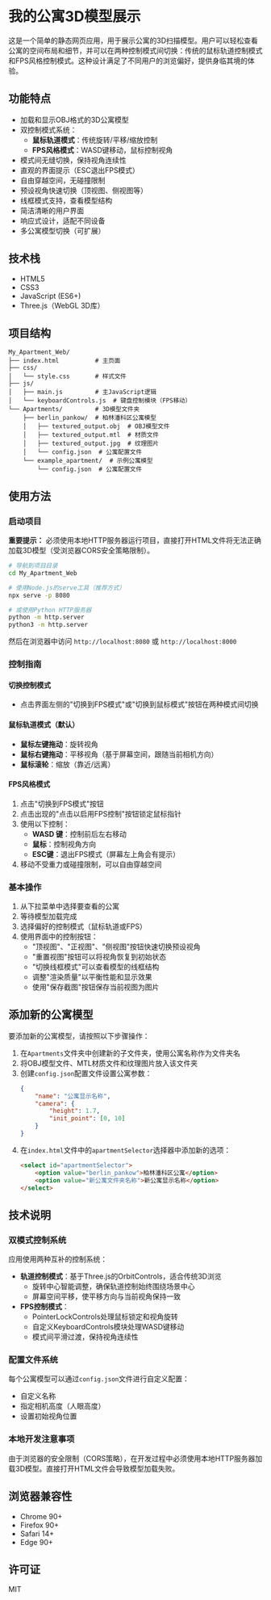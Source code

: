 # 我的公寓3D模型展示

这是一个简单的静态网页应用，用于展示公寓的3D扫描模型。用户可以轻松查看公寓的空间布局和细节，并可以在两种控制模式间切换：传统的鼠标轨道控制模式和FPS风格控制模式。这种设计满足了不同用户的浏览偏好，提供身临其境的体验。

## 功能特点

- 加载和显示OBJ格式的3D公寓模型
- 双控制模式系统：
  - **鼠标轨道模式**：传统旋转/平移/缩放控制
  - **FPS风格模式**：WASD键移动，鼠标控制视角
- 模式间无缝切换，保持视角连续性
- 直观的界面提示（ESC退出FPS模式）
- 自由穿越空间，无碰撞限制
- 预设视角快速切换（顶视图、侧视图等）
- 线框模式支持，查看模型结构
- 简洁清晰的用户界面
- 响应式设计，适配不同设备
- 多公寓模型切换（可扩展）

## 技术栈

- HTML5
- CSS3
- JavaScript (ES6+)
- Three.js（WebGL 3D库）

## 项目结构

```
My_Apartment_Web/
├── index.html          # 主页面
├── css/
│   └── style.css       # 样式文件
├── js/
│   ├── main.js         # 主JavaScript逻辑
│   └── keyboardControls.js  # 键盘控制模块（FPS移动）
└── Apartments/         # 3D模型文件夹
    ├── berlin_pankow/  # 柏林潘科区公寓模型
    │   ├── textured_output.obj  # OBJ模型文件
    │   ├── textured_output.mtl  # 材质文件
    │   ├── textured_output.jpg  # 纹理图片
    │   └── config.json  # 公寓配置文件
    └── example_apartment/  # 示例公寓模型
        └── config.json  # 公寓配置文件
```

## 使用方法

### 启动项目
**重要提示：** 必须使用本地HTTP服务器运行项目，直接打开HTML文件将无法正确加载3D模型（受浏览器CORS安全策略限制）。

```bash
# 导航到项目目录
cd My_Apartment_Web

# 使用Node.js的serve工具（推荐方式）
npx serve -p 8080

# 或使用Python HTTP服务器
python -m http.server
python3 -m http.server
```

然后在浏览器中访问 `http://localhost:8080` 或 `http://localhost:8000`

### 控制指南

#### 切换控制模式
- 点击界面左侧的"切换到FPS模式"或"切换到鼠标模式"按钮在两种模式间切换

#### 鼠标轨道模式（默认）
- **鼠标左键拖动**：旋转视角
- **鼠标右键拖动**：平移视角（基于屏幕空间，跟随当前相机方向）
- **鼠标滚轮**：缩放（靠近/远离）

#### FPS风格模式
1. 点击"切换到FPS模式"按钮
2. 点击出现的"点击以启用FPS控制"按钮锁定鼠标指针
3. 使用以下控制：
   - **WASD 键**：控制前后左右移动
   - **鼠标**：控制视角方向
   - **ESC键**：退出FPS模式（屏幕左上角会有提示）
4. 移动不受重力或碰撞限制，可以自由穿越空间

### 基本操作
1. 从下拉菜单中选择要查看的公寓
2. 等待模型加载完成
3. 选择偏好的控制模式（鼠标轨道或FPS）
4. 使用界面中的控制按钮：
   - "顶视图"、"正视图"、"侧视图"按钮快速切换预设视角
   - "重置视图"按钮可以将视角恢复到初始状态
   - "切换线框模式"可以查看模型的线框结构
   - 调整"渲染质量"以平衡性能和显示效果
   - 使用"保存截图"按钮保存当前视图为图片

## 添加新的公寓模型

要添加新的公寓模型，请按照以下步骤操作：

1. 在`Apartments`文件夹中创建新的子文件夹，使用公寓名称作为文件夹名
2. 将OBJ模型文件、MTL材质文件和纹理图片放入该文件夹
3. 创建`config.json`配置文件设置公寓参数：
   ```json
   {
       "name": "公寓显示名称",
       "camera": {
           "height": 1.7,
           "init_point": [0, 10]
       }
   }
   ```
4. 在`index.html`文件中的`apartmentSelector`选择器中添加新的选项：
   ```html
   <select id="apartmentSelector">
       <option value="berlin_pankow">柏林潘科区公寓</option>
       <option value="新公寓文件夹名称">新公寓显示名称</option>
   </select>
   ```

## 技术说明

### 双模式控制系统
应用使用两种互补的控制系统：
- **轨道控制模式**：基于Three.js的OrbitControls，适合传统3D浏览
  - 旋转中心智能调整，确保轨道控制始终围绕场景中心
  - 屏幕空间平移，使平移方向与当前视角保持一致
- **FPS控制模式**：
  - PointerLockControls处理鼠标锁定和视角旋转
  - 自定义KeyboardControls模块处理WASD键移动
  - 模式间平滑过渡，保持视角连续性

### 配置文件系统
每个公寓模型可以通过`config.json`文件进行自定义配置：
- 自定义名称
- 指定相机高度（人眼高度）
- 设置初始视角位置

### 本地开发注意事项
由于浏览器的安全限制（CORS策略），在开发过程中必须使用本地HTTP服务器加载3D模型。直接打开HTML文件会导致模型加载失败。

## 浏览器兼容性

- Chrome 90+
- Firefox 90+
- Safari 14+
- Edge 90+

## 许可证

MIT 